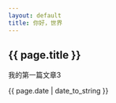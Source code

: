 ```yaml
---
layout: default
title: 你好，世界
---
```

<h2>{{ page.title }}</h2>
<p>我的第一篇文章3</p>
<p>{{ page.date | date_to_string }}</p>
